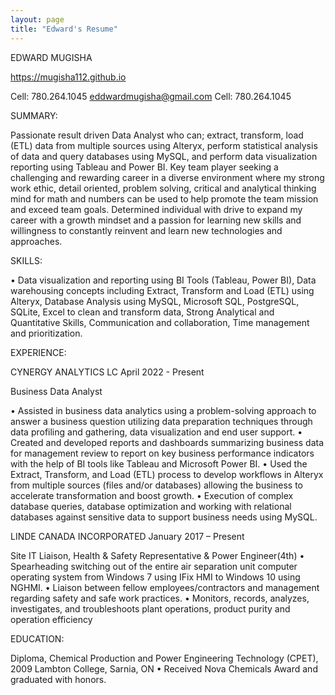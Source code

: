 ```yaml
---
layout: page
title: "Edward's Resume"
---
```


EDWARD MUGISHA

https://mugisha112.github.io

Cell:  780.264.1045	eddwardmugisha@gmail.com	Cell:  780.264.1045

SUMMARY:

Passionate result driven Data Analyst who can; extract, transform, load (ETL) data from multiple sources using Alteryx, perform statistical analysis of data and query databases using MySQL, and perform data visualization reporting using Tableau and Power BI. Key team player seeking a challenging and rewarding career in a diverse environment where my strong work ethic, detail oriented, problem solving, critical and analytical thinking mind for math and numbers can be used to help promote the team mission and exceed team goals. Determined individual with drive to expand my career with a growth mindset and a passion for learning new skills and willingness to constantly reinvent and learn new technologies and approaches. 

SKILLS:

•	Data visualization and reporting using BI Tools (Tableau, Power BI), Data warehousing concepts including Extract, Transform and Load (ETL) using Alteryx, Database Analysis using MySQL, Microsoft SQL, PostgreSQL, SQLite, Excel to clean and transform data, Strong Analytical and Quantitative Skills, Communication and collaboration, Time management and prioritization.

EXPERIENCE:

CYNERGY ANALYTICS LC                                                                                              April 2022 - Present   

Business Data Analyst

•	Assisted in business data analytics using a problem-solving approach to answer a business question utilizing data preparation techniques through data profiling and gathering, data visualization and end user support. 
•	Created and developed reports and dashboards summarizing business data for management review to report on key business performance indicators with the help of BI tools like Tableau and Microsoft Power BI.
•	Used the Extract, Transform, and Load (ETL) process to develop workflows in Alteryx from multiple sources (files and/or databases) allowing the business to accelerate transformation and boost growth.
•	Execution of complex database queries, database optimization and working with relational databases against sensitive data to support business needs using MySQL.  

LINDE CANADA INCORPORATED                                                                                        January 2017 – Present

Site IT Liaison, Health & Safety Representative & Power Engineer(4th)
•	Spearheading switching out of the entire air separation unit computer operating system from Windows 7 using IFix HMI to Windows 10 using NGHMI.
•	Liaison between fellow employees/contractors and management regarding safety and safe work practices.
•	Monitors, records, analyzes, investigates, and troubleshoots plant operations, product purity and operation efficiency

EDUCATION:

Diploma, Chemical Production and Power Engineering Technology (CPET), 2009 Lambton College, Sarnia, ON
•	Received Nova Chemicals Award and graduated with honors.

